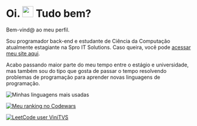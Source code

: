 # Oi. <img src="https://raw.githubusercontent.com/MartinHeinz/MartinHeinz/master/wave.gif" width="30px" height="30px" /> Tudo bem?

Bem-vind@ ao meu perfil.

Sou programador back-end e estudante de Ciência da Computação atualmente estagiante na Spro IT Solutions. Caso queira, você pode [acessar meu site aqui](https://vinitvs.github.io/).

Acabo passando maior parte do meu tempo entre o estágio e universidade, mas também sou do tipo que gosta de passar o tempo resolvendo problemas de programação para aprender novas linguagens de programação.

![Minhas linguagens mais usadas](https://github-readme-stats-vinitvs.vercel.app/api/top-langs/?username=ViniTVS&theme=github_dark&layout=compact&custom_title=Minhas%20linguagens%20mais%20usadas)

[![Meu ranking no Codewars](https://www.codewars.com/users/ViniTVS/badges/small)](https://www.codewars.com/users/ViniTVS)

[![LeetCode user ViniTVS](https://img.shields.io/badge/dynamic/json?style=for-the-badge&labelColor=black&color=%23ffa116&label=Solved&query=solvedOverTotal&url=https%3A%2F%2Fleetcode-badge.vercel.app%2Fapi%2Fusers%2FViniTVS&logo=leetcode&logoColor=yellow)](https://leetcode.com/ViniTVS/)



<!-- 
![Meus status do GitHub](https://github-readme-stats-vinitvs.vercel.app/api?username=ViniTVS&count_private=true&theme=github_dark&custom_title=Contribuições) -->
<!--
**ViniTVS/ViniTVS** is a ✨ _special_ ✨ repository because its `README.md` (this file) appears on your GitHub profile.

Here are some ideas to get you started:

- 🔭 I’m currently working on ...
- 🌱 I’m currently learning ...
- 👯 I’m looking to collaborate on ...
- 🤔 I’m looking for help with ...
- 💬 Ask me about ...
- 📫 How to reach me: ...
- 😄 Pronouns: ...
- ⚡ Fun fact: ...
-->
